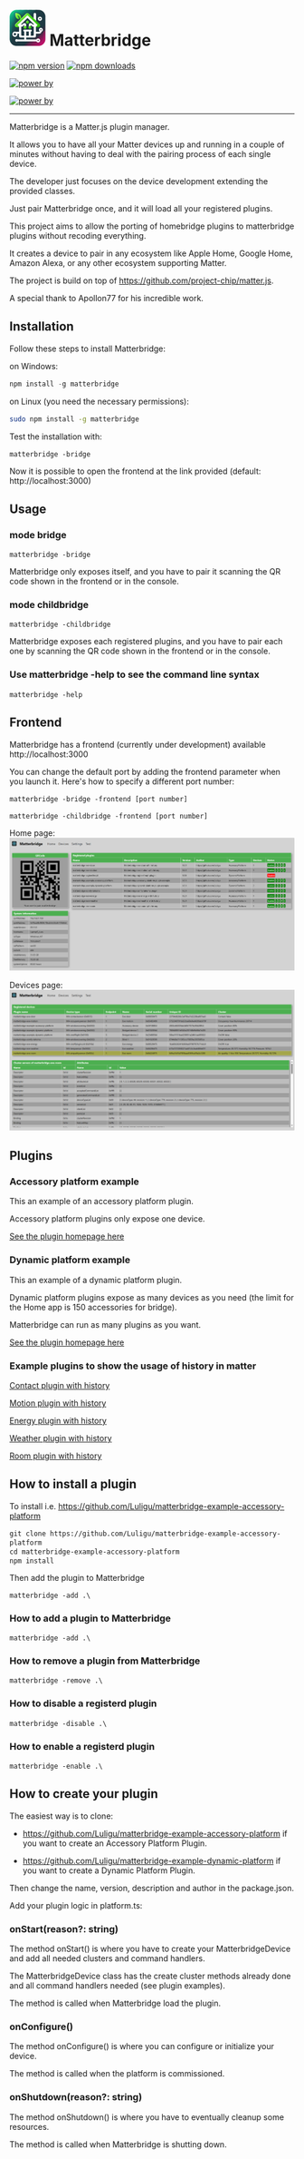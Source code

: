 # <img src="https://github.com/Luligu/matterbridge/blob/main/frontend/public/matterbridge%2064x64.png" alt="Matterbridge Logo" width="64px" height="64px">    Matterbridge

[![npm version](https://img.shields.io/npm/v/matterbridge.svg)](https://www.npmjs.com/package/matterbridge)
[![npm downloads](https://img.shields.io/npm/dt/matterbridge.svg)](https://www.npmjs.com/package/matterbridge)


[![power by](https://img.shields.io/badge/powered%20by-node--ansi--logger-blue)](https://www.npmjs.com/package/node-ansi-logger)

[![power by](https://img.shields.io/badge/powered%20by-node--persist--manager-blue)](https://www.npmjs.com/package/node-persist-manager)

---


Matterbridge is a Matter.js plugin manager. 

It allows you to have all your Matter devices up and running in a couple of minutes without
having to deal with the pairing process of each single device. 

The developer just focuses on the device development extending the provided classes.

Just pair Matterbridge once, and it will load all your registered plugins.

This project aims to allow the porting of homebridge plugins to matterbridge plugins without recoding everything.

It creates a device to pair in any ecosystem like Apple Home, Google Home, Amazon Alexa, or 
any other ecosystem supporting Matter.

The project is build on top of https://github.com/project-chip/matter.js. 

A special thank to Apollon77 for his incredible work.

## Installation

Follow these steps to install Matterbridge:

on Windows:
``` powershell
npm install -g matterbridge
```

on Linux (you need the necessary permissions):
``` bash
sudo npm install -g matterbridge
```

Test the installation with:
```
matterbridge -bridge
```
Now it is possible to open the frontend at the link provided (default: http://localhost:3000)

## Usage

### mode bridge

```
matterbridge -bridge
```

Matterbridge only exposes itself, and you have to pair it scanning the QR code shown in the frontend or in the console.

### mode childbridge

```
matterbridge -childbridge
```

Matterbridge exposes each registered plugins, and you have to pair each one by scanning the QR code shown in the frontend or in the console.

### Use matterbridge -help to see the command line syntax 

```
matterbridge -help
```


## Frontend

Matterbridge has a frontend (currently under development) available http://localhost:3000

You can change the default port by adding the frontend parameter when you launch it.
Here's how to specify a different port number:
```
matterbridge -bridge -frontend [port number]
```
```
matterbridge -childbridge -frontend [port number]
```

Home page:
![See the screenshot here](https://github.com/Luligu/matterbridge/blob/main/Screenshot%20home%20page.png)

Devices page:
![See the screenshot here](https://github.com/Luligu/matterbridge/blob/main/Screenshot%20devices%20page.png)

## Plugins

### Accessory platform example

This an example of an accessory platform plugin.

Accessory platform plugins only expose one device.

[See the plugin homepage here](https://github.com/Luligu/matterbridge-example-accessory-platform)

### Dynamic platform example

This an example of a dynamic platform plugin.

Dynamic platform plugins expose as many devices as you need (the limit for the Home app is 150 accessories for bridge).

Matterbridge can run as many plugins as you want.

[See the plugin homepage here](https://github.com/Luligu/matterbridge-example-dynamic-platform)

### Example plugins to show the usage of history in matter

[Contact plugin with history](https://github.com/Luligu/matterbridge-eve-door)

[Motion plugin with history](https://github.com/Luligu/matterbridge-eve-motion)

[Energy plugin with history](https://github.com/Luligu/matterbridge-eve-energy)

[Weather plugin with history](https://github.com/Luligu/matterbridge-eve-weather)

[Room plugin with history](https://github.com/Luligu/matterbridge-eve-room)

## How to install a plugin

To install i.e. https://github.com/Luligu/matterbridge-example-accessory-platform

```
git clone https://github.com/Luligu/matterbridge-example-accessory-platform
cd matterbridge-example-accessory-platform
npm install
```

Then add the plugin to Matterbridge
```
matterbridge -add .\
```

### How to add a plugin to Matterbridge

```
matterbridge -add .\
```

### How to remove a plugin from Matterbridge

```
matterbridge -remove .\
```

### How to disable a registerd plugin 

```
matterbridge -disable .\
```

### How to enable a registerd plugin 

```
matterbridge -enable .\
```

## How to create your plugin

The easiest way is to clone:

- https://github.com/Luligu/matterbridge-example-accessory-platform if you want to create an Accessory Platform Plugin.


- https://github.com/Luligu/matterbridge-example-dynamic-platform if you want to create a Dynamic Platform Plugin.

Then change the name, version, description and author in the package.json.

Add your plugin logic in platform.ts:

### onStart(reason?: string)
The method onStart() is where you have to create your MatterbridgeDevice and add all needed clusters and command handlers. 

The MatterbridgeDevice class has the create cluster methods already done and all command handlers needed (see plugin examples).

The method is called when Matterbridge load the plugin.

### onConfigure()
The method onConfigure() is where you can configure or initialize your device. 

The method is called when the platform is commissioned.

### onShutdown(reason?: string)
The method onShutdown() is where you have to eventually cleanup some resources. 

The method is called when Matterbridge is shutting down.
